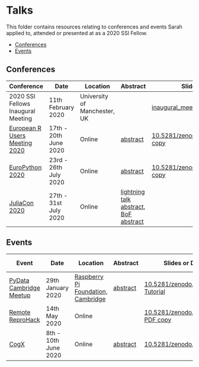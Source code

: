 # Talks

This folder contains resources relating to conferences and events Sarah applied to, attended or presented at as a 2020 SSI Fellow.

- [Conferences](#conferences)
- [Events](#events)

## Conferences

| Conference | Date | Location | Abstract | Slides or DOI |
| --- | --- | --- | --- | --- |
| 2020 SSI Fellows Inaugural Meeting | 11th February 2020 | University of Manchester, UK | | [inaugural_meeting_intro_slides.pdf](presentations/inaugural_meeting_intro_slides.pdf) |
| [European R Users Meeting 2020](https://2020.erum.io/) | 17th - 20th June 2020 | Online | [abstract](abstracts/eRum2020.md) | [10.5281/zenodo.3895699](https://doi.org/10.5281/zenodo.3895699) [PDF copy](presentations/SGibson_eRum2020_Binder.pdf) |
| [EuroPython 2020](https://ep2020.europython.eu) | 23rd - 26th July 2020 | Online | [abstract](abstracts/EuroPython2020-talk.md) | [10.5281/zenodo.3937310](https://doi.org/10.5281/zenodo.3937310) [PDF copy](presentations/SGibson_EuroPython2020_Binder.pdf) |
| [JuliaCon 2020](https://juliacon.org/2020/) | 27th - 31st July 2020 | Online | [lightning talk abstract](abstracts/JuliaCon2020-lightning-talk.md), [BoF abstract](abstracts/JuliaCon2020-BoF.md) | |

## Events

| Event | Date | Location | Abstract | Slides or DOI | Invited talk? |
| --- | --- | --- | --- | --- | :---: |
| [PyData Cambridge Meetup](https://www.meetup.com/PyData-Cambridge-Meetup/) | 29th January 2020 | [Raspberry Pi Foundation, Cambridge](https://www.raspberrypi.org/about/) | [abstract](https://www.meetup.com/PyData-Cambridge-Meetup/events/267902974/) | [10.5281/zenodo.3628296](https://doi.org/10.5281/zenodo.3628296) [Tutorial](https://bit.ly/zero-to-binder-tutorial) | :white_check_mark: |
| [Remote ReproHack](https://n8cir.org.uk/events/remote-reprohack/) | 14th May 2020 | Online | | [10.5281/zenodo.3826152](https://doi.org/10.5281/zenodo.3826152) [PDF copy](presentations/SGibson_RemoteReproHack_Binder.pdf) | :white_check_mark: |
| [CogX](https://cogx.co) | 8th - 10th June 2020 | Online | [abstract](abstracts/Cogx2020.md) | [10.5281/zenodo.3885704](https://doi.org/10.5281/zenodo.3885704) | |
